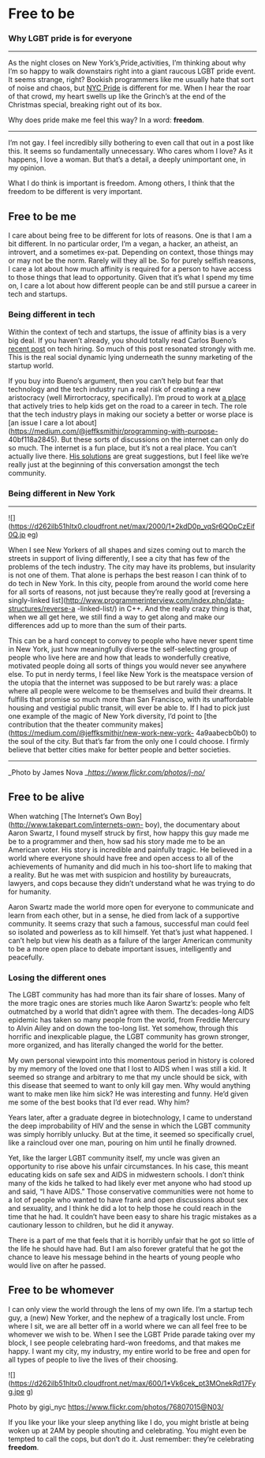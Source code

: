 # Free to be

### Why LGBT pride is for everyone

* * *

As the night closes on New York’s[ ](http://www.nycpride.org/events)Pride[
](http://www.nycpride.org/events)activities, I’m thinking about why I’m so
happy to walk downstairs right into a giant raucous LGBT pride event. It seems
strange, right? Bookish programmers like me usually hate that sort of noise
and chaos, but [NYC Pride](http://www.nycpride.org/) is different for me. When
I hear the roar of that crowd, my heart swells up like the Grinch’s at the end
of the Christmas special, breaking right out of its box.

Why does pride make me feel this way? In a word: **freedom**.

* * *

I’m not gay. I feel incredibly silly bothering to even call that out in a post
like this. It seems so fundamentally unnecessary. Who cares whom I love? As it
happens, I love a woman. But that’s a detail, a deeply unimportant one, in my
opinion.

What I do think is important is freedom. Among others, I think that the
freedom to be different is very important.

## Free to be me



I care about being free to be different for lots of reasons. One is that I am
a bit different. In no particular order, I’m a vegan, a hacker, an atheist, an
introvert, and a sometimes ex-pat. Depending on context, those things may or
may not be the norm. Rarely will they all be. So for purely selfish reasons, I
care a lot about how much affinity is required for a person to have access to
those things that lead to opportunity. Given that it’s what I spend my time
on, I care a lot about how different people can be and still pursue a career
in tech and startups.

### Being different in tech

Within the context of tech and startups, the issue of affinity bias is a very
big deal. If you haven’t already, you should totally read Carlos Bueno’s
[recent post](http://carlos.bueno.org/2014/06/mirrortocracy.html) on tech
hiring. So much of this post resonated strongly with me. This is the real
social dynamic lying underneath the sunny marketing of the startup world.

If you buy into Bueno’s argument, then you can’t help but fear that technology
and the tech industry run a real risk of creating a new aristocracy (well
Mirrortocracy, specifically). I’m proud to work at [a
place](http://www.intentmedia.com/) that actively tries to help kids get on
the road to a career in tech. The role that the tech industry plays in making
our society a better or worse place is [an issue I care a lot
about](https://medium.com/@jeffksmithjr/programming-with-purpose-
40bf118a2845). But these sorts of discussions on the internet can only do so
much. The internet is a fun place, but it’s not a real place. You can’t
actually live there. [His
solutions](http://carlos.bueno.org/2014/06/refactoring.html) are great
suggestions, but I feel like we’re really just at the beginning of this
conversation amongst the tech community.

### Being different in New York

* * *

![](https://d262ilb51hltx0.cloudfront.net/max/2000/1*2kdD0p_vqSr6QOpCzEif0Q.jp
eg)

When I see New Yorkers of all shapes and sizes coming out to march the streets
in support of living differently, I see a city that has few of the problems of
the tech industry. The city may have its problems, but insularity is not one
of them. That alone is perhaps the best reason I can think of to do tech in
New York. In this city, people from around the world come here for all sorts
of reasons, not just because they’re really good at [reversing a singly-linked
list](http://www.programmerinterview.com/index.php/data-structures/reverse-a
-linked-list/) in C++. And the really crazy thing is that, when we all get
here, we still find a way to get along and make our differences add up to more
than the sum of their parts.

This can be a hard concept to convey to people who have never spent time in
New York, just how meaningfully diverse the self-selecting group of people who
live here are and how that leads to wonderfully creative, motivated people
doing all sorts of things you would never see anywhere else. To put in nerdy
terms, I feel like New York is the meatspace version of the utopia that the
internet was supposed to be but rarely was: a place where all people were
welcome to be themselves and build their dreams. It fulfills that promise so
much more than San Francisco, with its unaffordable housing and vestigial
public transit, will ever be able to. If I had to pick just one example of the
magic of New York diversity, I’d point to [the contribution that the theater
community makes](https://medium.com/@jeffksmithjr/new-work-new-york-
4a9aabecb0b0) to the soul of the city. But that’s far from the only one I
could choose. I firmly believe that better cities make for better people and
better societies.

* * *

_Photo by James Nova __<https://www.flickr.com/photos/j-no/>_

## Free to be alive

When watching [The Internet’s Own Boy](http://www.takepart.com/internets-own-
boy), the documentary about Aaron Swartz, I found myself struck by first, how
happy this guy made me be to a programmer and then, how sad his story made me
to be an American voter. His story is incredible and painfully tragic. He
believed in a world where everyone should have free and open access to all of
the achievements of humanity and did much in his too-short life to making that
a reality. But he was met with suspicion and hostility by bureaucrats,
lawyers, and cops because they didn’t understand what he was trying to do for
humanity.

Aaron Swartz made the world more open for everyone to communicate and learn
from each other, but in a sense, he died from lack of a supportive community.
It seems crazy that such a famous, successful man could feel so isolated and
powerless as to kill himself. Yet that’s just what happened. I can’t help but
view his death as a failure of the larger American community to be a more open
place to debate important issues, intelligently and peacefully.

### Losing the different ones

The LGBT community has had more than its fair share of losses. Many of the
more tragic ones are stories much like Aaron Swartz’s: people who felt
outmatched by a world that didn’t agree with them. The decades-long AIDS
epidemic has taken so many people from the world, from Freddie Mercury to
Alvin Ailey and on down the too-long list. Yet somehow, through this horrific
and inexplicable plague, the LGBT community has grown stronger, more
organized, and has literally changed the world for the better.

My own personal viewpoint into this momentous period in history is colored by
my memory of the loved one that I lost to AIDS when I was still a kid. It
seemed so strange and arbitrary to me that my uncle should be sick, with this
disease that seemed to want to only kill gay men. Why would anything want to
make men like him sick? He was interesting and funny. He’d given me some of
the best books that I’d ever read. Why him?

Years later, after a graduate degree in biotechnology, I came to understand
the deep improbability of HIV and the sense in which the LGBT community was
simply horribly unlucky. But at the time, it seemed so specifically cruel,
like a raincloud over one man, pouring on him until he finally drowned.

Yet, like the larger LGBT community itself, my uncle was given an opportunity
to rise above his unfair circumstances. In his case, this meant educating kids
on safe sex and AIDS in midwestern schools. I don’t think many of the kids he
talked to had likely ever met anyone who had stood up and said, “I have AIDS.”
Those conservative communities were not home to a lot of people who wanted to
have frank and open discussions about sex and sexuality, and I think he did a
lot to help those he could reach in the time that he had. It couldn’t have
been easy to share his tragic mistakes as a cautionary lesson to children, but
he did it anyway.

There is a part of me that feels that it is horribly unfair that he got so
little of the life he should have had. But I am also forever grateful that he
got the chance to leave his message behind in the hearts of young people who
would live on after he passed.

## Free to be whomever

I can only view the world through the lens of my own life. I’m a startup tech
guy, a (new) New Yorker, and the nephew of a tragically lost uncle. From where
I sit, we are all better off in a world where we can all feel free to be
whomever we wish to be. When I see the LGBT Pride parade taking over my block,
I see people celebrating hard-won freedoms, and that makes me happy. I want my
city, my industry, my entire world to be free and open for all types of people
to live the lives of their choosing.

![](https://d262ilb51hltx0.cloudfront.net/max/600/1*Vk6cek_pt3MOnekRd17Fyg.jpe
g)

Photo by gigi_nyc <https://www.flickr.com/photos/76807015@N03/>

If you like your like your sleep anything like I do, you might bristle at
being woken up at 2AM by people shouting and celebrating. You might even be
tempted to call the cops, but don’t do it. Just remember: they’re celebrating
**freedom**.
